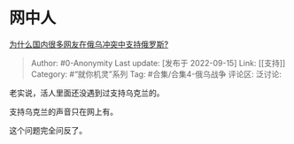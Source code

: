 # 网中人
[为什么国内很多网友在俄乌冲突中支持俄罗斯?](https://www.zhihu.com/question/553336721/answer/2674016152)

> Author: #0-Anonymity
> Last update: [发布于 2022-09-15]
> Link: [[支持]]
> Category: #“就你机灵”系列
> Tag: #合集/合集4-俄乌战争
> 评论区:
> 泛讨论:

老实说，活人里面还没遇到过支持乌克兰的。

支持乌克兰的声音只在网上有。

这个问题完全问反了。
